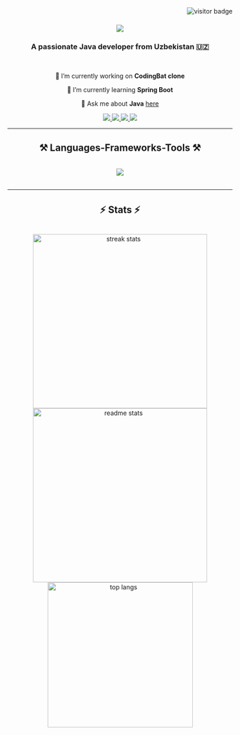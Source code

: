 <img align="right" src="https://visitor-badge.laobi.icu/badge?page_id=jahong1r-t.jahong1r-t" alt="visitor badge"/>
<h1 align="center">
    <img src="https://readme-typing-svg.herokuapp.com/?font=Righteous&size=35&center=true&vCenter=true&width=500&height=70&duration=4000&lines=Hi+There!+👋;+I'm+Jahongir!;" />
</h1>

<h3 align="center">A passionate Java developer from Uzbekistan 🇺🇿</h3>

<br/>

<div align="center">
 
 🔭 I’m currently working on **CodingBat clone**
 
 🌱 I’m currently learning **Spring Boot**

💬 Ask me about **Java**  [here](https://t.me/turayev_j)

</div>
 
<div align="center"> 
  <a href="mailto:jahongirtorayevdev@gmail.com">
    <img src="https://img.shields.io/badge/Gmail-333333?style=for-the-badge&logo=gmail&logoColor=red" />
  </a>
    <a href="https://t.me/turayev_j" target="_blank">
     <img src="https://img.shields.io/badge/Telegram-1DA1F2?style=for-the-badge&logo=telegram&logoColor=white" target="_blank" />
  </a>
  <a href="https://linkedin.com/in/jahong1r-t" target="_blank">
    <img src="https://img.shields.io/badge/LinkedIn-0077B5?style=for-the-badge&logo=linkedin&logoColor=white" target="_blank" />
  </a>
  <a href="#" target="_blank">
     <img src="https://img.shields.io/badge/Portfolio-FF5722?style=for-the-badge&logo=google-chrome&logoColor=white" target="_blank" />
  </a>
</div>

 <hr/>
 
<h2 align="center">⚒️ Languages-Frameworks-Tools ⚒️</h2>
<br/>
<div align="center">
  <img src="https://skillicons.dev/icons?i=java,spring,postgres,mysql,redis,rabbitmq,graphql,maven,git,github,docker,html,css,js" />
</div>

<br/>
<hr/>

<h2 align="center">⚡ Stats ⚡</h2>
<br>
<div align="center">
  <img width=390 src="https://github-readme-streak-stats-salesp07.vercel.app/?user=jahong1r-t&count_private=true&theme=react&border_radius=10&line_height=24" alt="streak stats"/>
  
  <img width=390 src="https://github-readme-stats.vercel.app/api?username=jahong1r-t&count_private=true&show_icons=true&theme=react&rank_icon=github&border_radius=10&hide=issues" alt="readme stats" />

  <br/>

  <img width=325 align="center" src="https://github-readme-stats.vercel.app/api/top-langs/?username=jahong1r-t&hide=HTML&langs_count=8&layout=compact&theme=react&border_radius=10&size_weight=0.5&count_weight=0.5&exclude_repo=github-readme-stats" alt="top langs" />
</div>



